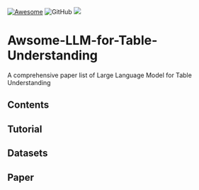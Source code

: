 [![Awesome](https://awesome.re/badge.svg)](https://awesome.re)
![GitHub](https://img.shields.io/badge/License-MIT-lightgrey.svg)
![](https://img.shields.io/github/last-commit/BUPT-GAMMA/GFMpapers?color=blue)

# Awsome-LLM-for-Table-Understanding
A comprehensive paper list of Large Language Model for Table Understanding

## Contents

## Tutorial

## Datasets

## Paper
